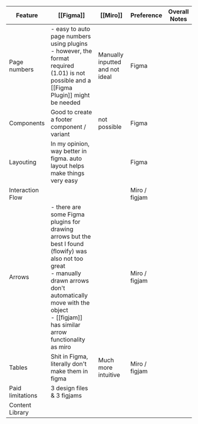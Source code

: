 
| Feature          | [[Figma]]                                                                                                                                                                                                                           | [[Miro]]                        | Preference    | Overall Notes |
| ---------------- | ----------------------------------------------------------------------------------------------------------------------------------------------------------------------------------------------------------------------------------- | ------------------------------- | ------------- | ------------- |
| Page numbers     | - easy to auto page numbers using plugins<br>- however, the format required (1.01) is not possible and a [[Figma Plugin]] might be needed                                                                                           | Manually inputted and not ideal | Figma         |               |
| Components       | Good to create a footer component / variant                                                                                                                                                                                         | not possible                    | Figma         |               |
| Layouting        | In my opinion, way better in figma. auto layout helps make things very easy                                                                                                                                                         |                                 | Figma         |               |
| Interaction Flow |                                                                                                                                                                                                                                     |                                 | Miro / figjam |               |
| Arrows           | - there are some Figma plugins for drawing arrows but the best I found (flowify) was also not too great<br>- manually drawn arrows don't automatically move with the object<br>- [[figjam]] has similar arrow functionality as miro |                                 | Miro / figjam |               |
| Tables           | Shit in Figma, literally don't make them in figma                                                                                                                                                                                   | Much more intuitive             | Miro / figjam |               |
| Paid limitations | 3 design files & 3 figjams                                                                                                                                                                                                          |                                 |               |               |
| Content Library  |                                                                                                                                                                                                                                     |                                 |               |               |
